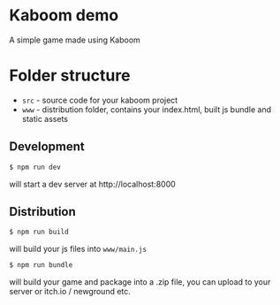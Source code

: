 # Kaboom demo

A simple game made using Kaboom

# Folder structure

-   `src` - source code for your kaboom project
-   `www` - distribution folder, contains your index.html, built js bundle and static assets

## Development

```sh
$ npm run dev
```

will start a dev server at http://localhost:8000

## Distribution

```sh
$ npm run build
```

will build your js files into `www/main.js`

```sh
$ npm run bundle
```

will build your game and package into a .zip file, you can upload to your server or itch.io / newground etc.
